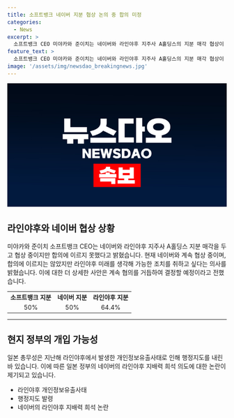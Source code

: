 ```yaml
---
title: 소프트뱅크 네이버 지분 협상 논의 중 합의 미정
categories:
  - News
excerpt: >
  소프트뱅크 CEO 미야카와 준이치는 네이버와 라인야후 지주사 A홀딩스의 지분 매각 협상이 합의에 이르지 못했음을 공개했다. 주주총회에서 네이버와 계속 협의 중이라며 라인야후 미래를 생각하며 협의를 지속하겠다고 밝혔다. 이는 일본 정부의 행정지도와 관련된 논란과 연결된 사안으로, 네이버와 소프트뱅크 간의 관계성이 주목받고 있다.
feature_text: >
  소프트뱅크 CEO 미야카와 준이치는 네이버와 라인야후 지주사 A홀딩스의 지분 매각 협상이 합의에 이르지 못했음을 공개했다. 주주총회에서 네이버와 계속 협의 중이라며 라인야후 미래를 생각하며 협의를 지속하겠다고 밝혔다. 이는 일본 정부의 행정지도와 관련된 논란과 연결된 사안으로, 네이버와 소프트뱅크 간의 관계성이 주목받고 있다.
image: '/assets/img/newsdao_breakingnews.jpg'
---
```


<p><img src="/assets/img/newsdao_breakingnews.jpg" alt="firstkoreanews 속보" /></p>

<h2 data-ke-size="size26">라인야후와 네이버 협상 상황</h2>

<p data-ke-size="size16">미야카와 준이치 소프트뱅크 CEO는 네이버와 라인야후 지주사 A홀딩스 지분 매각을 두고 협상 중이지만 합의에 이르지 못했다고 밝혔습니다. 현재 네이버와 계속 협상 중이며, 합의에 이르지는 않았지만 라인야후 미래를 생각해 가능한 조치를 취하고 싶다는 의사를 밝혔습니다. 이에 대한 더 상세한 사안은 계속 협의를 거듭하여 결정할 예정이라고 전했습니다.</p>

<table>
  <tr>
    <td style="text-align: center; height: 17px;"><b>소프트뱅크 지분</b></td>
    <td style="text-align: center; height: 17px;"><b>네이버 지분</b></td>
    <td style="text-align: center; height: 17px;"><b>라인야후 지분</b></td>
  </tr>
  <tr>
    <td style="text-align: center; height: 17px;">50%</td>
    <td style="text-align: center; height: 17px;">50%</td>
    <td style="text-align: center; height: 17px;">64.4%</td>
  </tr>
</table>

<hr>

<h2 data-ke-size="size26">현지 정부의 개입 가능성</h2>

<p data-ke-size="size16">일본 총무성은 지난해 라인야후에서 발생한 개인정보유출사태로 인해 행정지도를 내린 바 있습니다. 이에 따른 일본 정부의 네이버의 라인야후 지배력 희석 의도에 대한 논란이 제기되고 있습니다.</p>

<ul>
  <li>라인야후 개인정보유출사태</li>
  <li>행정지도 발령</li>
  <li>네이버의 라인야후 지배력 희석 논란</li>
</ul>

<p data-ke-size="size16">&nbsp;</p>

